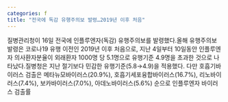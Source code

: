```yaml
---
categories: f
title: "전국에 독감 유행주의보 발령…2019년 이후 처음"
---
```

질병관리청이 16일 전국에 인플루엔자(독감) 유행주의보를 발령했다.올해 유행주의보 발령은 코로나19 유행 이전인 2019년 이후 처음으로, 지난 4일부터 10일동안 인플루엔자 의사환자분율이 외래환자 1000명 당 5.1명으로 유행기준 4.9명을 초과한 것으로 나타났다.질병청은 지난 절기보다 민감한 유행기준(5.8→4.9)을 적용했다. 다만 호흡기바이러스 검출은 메타뉴모바이러스(20.9%), 호흡기세포융합바이러스(16.7%), 리노바이러스(7.4%), 보카바이러스(7.0%), 아데노바이러스(5.6%) 순으로 인플루엔자 바이러스 검출률